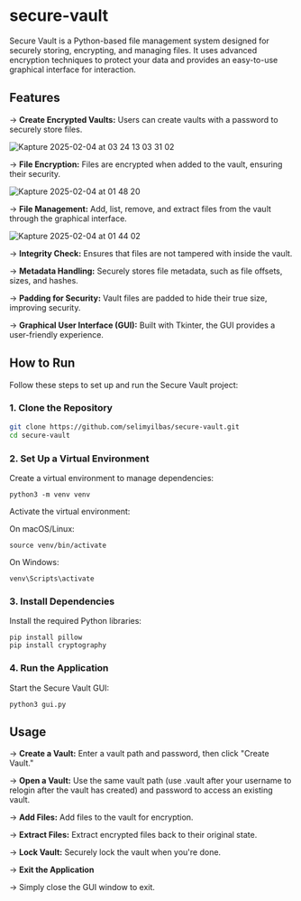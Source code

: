 # secure-vault


Secure Vault is a Python-based file management system designed for securely storing, encrypting, and managing files. It uses advanced encryption techniques to protect your data and provides an easy-to-use graphical interface for interaction.

## Features


-> **Create Encrypted Vaults:** Users can create vaults with a password to securely store files.

![Kapture 2025-02-04 at 03 24 13 03 31 02](https://github.com/user-attachments/assets/9e07b2a7-ca5d-4a84-bb9b-8103c0d324b2)



-> **File Encryption:** Files are encrypted when added to the vault, ensuring their security.

![Kapture 2025-02-04 at 01 48 20](https://github.com/user-attachments/assets/55431aeb-fbc0-4d2a-a0ab-c50d723c7809)

-> **File Management:** Add, list, remove, and extract files from the vault through the graphical interface.

![Kapture 2025-02-04 at 01 44 02](https://github.com/user-attachments/assets/b8c53b6c-cbb2-4acb-a0f4-fc779cbc951c)

-> **Integrity Check:** Ensures that files are not tampered with inside the vault.

-> **Metadata Handling:** Securely stores file metadata, such as file offsets, sizes, and hashes.

-> **Padding for Security:** Vault files are padded to hide their true size, improving security.

-> **Graphical User Interface (GUI):** Built with Tkinter, the GUI provides a user-friendly experience.


## How to Run

Follow these steps to set up and run the Secure Vault project:

### 1. Clone the Repository
```bash
git clone https://github.com/selimyilbas/secure-vault.git
cd secure-vault
```


### 2. Set Up a Virtual Environment

Create a virtual environment to manage dependencies:

```
python3 -m venv venv
```


Activate the virtual environment:

On macOS/Linux:

```
source venv/bin/activate
```

On Windows:

```
venv\Scripts\activate
```

### 3. Install Dependencies
Install the required Python libraries:

```
pip install pillow
pip install cryptography
```

### 4. Run the Application
   
Start the Secure Vault GUI:

```
python3 gui.py
```

## Usage

-> **Create a Vault:** Enter a vault path and password, then click "Create Vault."

-> **Open a Vault:** Use the same vault path (use .vault after your username to relogin after the vault has created) and password to access an existing vault.

-> **Add Files:** Add files to the vault for encryption.

-> **Extract Files:** Extract encrypted files back to their original state.

-> **Lock Vault:** Securely lock the vault when you're done.

-> **Exit the Application**

-> Simply close the GUI window to exit.





